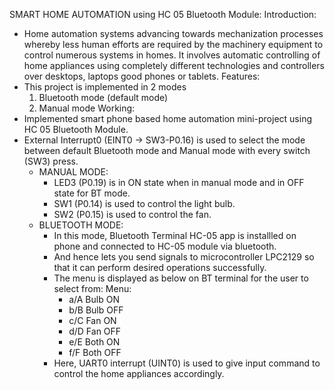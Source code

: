 SMART HOME AUTOMATION using HC 05 Bluetooth Module:
Introduction:
- Home automation systems advancing towards mechanization processes whereby less human efforts are required by the machinery equipment to control numerous systems in homes. It involves automatic controlling of home appliances using completely different technologies and controllers over desktops, laptops good phones or tablets.
Features:
- This project is implemented in 2 modes
  1. Bluetooth mode (default mode)
  2. Manual mode
Working:
- Implemented smart phone based home automation mini-project using HC 05 Bluetooth Module.
- External Interrupt0 (EINT0 -> SW3-P0.16) is used to select the mode between default Bluetooth mode and Manual mode with every switch (SW3) press.
  - MANUAL MODE:
    - LED3 (P0.19) is in ON state when in manual mode and in OFF state for BT mode.
    - SW1 (P0.14) is used to control the light bulb.
    - SW2 (P0.15) is used to control the fan.
  - BLUETOOTH MODE:
    - In this mode, Bluetooth Terminal HC-05 app is installled on phone and connected to HC-05 module via bluetooth.
    - And hence lets you send signals to microcontroller LPC2129 so that it can perform desired operations successfully.
    - The menu is displayed as below on BT terminal for the user to select from:
      Menu\:
      - a/A Bulb ON
      - b/B Bulb OFF
      - c/C Fan ON
      - d/D Fan OFF
      - e/E Both ON
      - f/F Both OFF
    - Here, UART0 interrupt (UINT0) is used to give input command to control the home appliances accordingly. 
   
